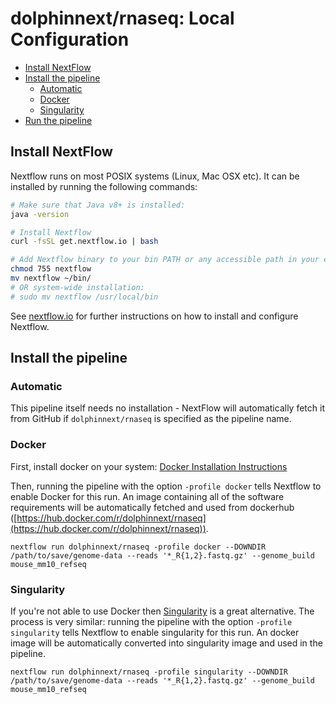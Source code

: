 # dolphinnext/rnaseq: Local Configuration
<!-- Install Atom plugin markdown-toc-auto for this ToC -->
<!-- TOC START min:2 max:3 link:true asterisk:true -->
* [Install NextFlow](#install-nextflow)
* [Install the pipeline](#install-the-pipeline)
  * [Automatic](#automatic)
  * [Docker](#docker)
  * [Singularity](#singularity)
* [Run the pipeline](usage.md)
<!-- TOC END -->

## Install NextFlow
Nextflow runs on most POSIX systems (Linux, Mac OSX etc). It can be installed by running the following commands:

```bash
# Make sure that Java v8+ is installed:
java -version

# Install Nextflow
curl -fsSL get.nextflow.io | bash

# Add Nextflow binary to your bin PATH or any accessible path in your environment:
chmod 755 nextflow
mv nextflow ~/bin/
# OR system-wide installation:
# sudo mv nextflow /usr/local/bin
```

See [nextflow.io](https://www.nextflow.io/) for further instructions on how to install and configure Nextflow.

## Install the pipeline

### Automatic
This pipeline itself needs no installation - NextFlow will automatically fetch it from GitHub if `dolphinnext/rnaseq` is specified as the pipeline name.

### Docker
First, install docker on your system: [Docker Installation Instructions](https://docs.docker.com/engine/installation/)

Then, running the pipeline with the option `-profile docker` tells Nextflow to enable Docker for this run. An image containing all of the software requirements will be automatically fetched and used from dockerhub ([https://hub.docker.com/r/dolphinnext/rnaseq](https://hub.docker.com/r/dolphinnext/rnaseq)).

```
nextflow run dolphinnext/rnaseq -profile docker --DOWNDIR /path/to/save/genome-data --reads '*_R{1,2}.fastq.gz' --genome_build mouse_mm10_refseq
```

### Singularity
If you're not able to use Docker then [Singularity](http://singularity.lbl.gov/) is a great alternative.
The process is very similar: running the pipeline with the option `-profile singularity` tells Nextflow to enable singularity for this run. An docker image will be automatically converted into singularity image and used in the pipeline.

```
nextflow run dolphinnext/rnaseq -profile singularity --DOWNDIR /path/to/save/genome-data --reads '*_R{1,2}.fastq.gz' --genome_build mouse_mm10_refseq
```
